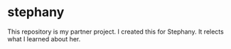 # stephany
This repository is my partner project. I created this for Stephany. It relects what I learned about her.